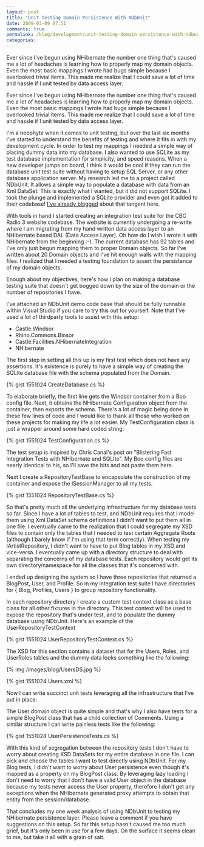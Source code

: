 ```yaml
---
layout: post
title: "Unit Testing Domain Persistence With NDbUnit"
date: 2009-03-09 07:51
comments: true
permalink: /blog/development/unit-testing-domain-persistence-with-ndbunit-nhibernate-and-sqlite/
categories: 
---
```


Ever since I've begun using NHibernate the number one thing that's caused me a lot of headaches is learning how to properly map my domain objects. Even the most basic mappings I wrote had bugs simple because I overlooked trivial items. This made me realize that I could save a lot of time and hassle if I unit tested by data access layer.

Ever since I've begun using NHibernate the number one thing that's caused me a lot of headaches is learning how to properly map my domain objects. Even the most basic mappings I wrote had bugs simple because I overlooked trivial items. This made me realize that I could save a lot of time and hassle if I unit tested by data access layer.

<!-- more -->

I'm a neophyte when it comes to unit testing, but over the last six months I've started to understand the benefits of testing and where it fits in with my development cycle. In order to test my mappings I needed a simple way of placing dummy data into my database. I also wanted to use SQLite as my test database implementation for simplicity, and speed reasons. When a new developer jumps on board, I think it would be cool if they can run the database unit test suite without having to setup SQL Server, or any other database application server. My research led me to a project called NDbUnit. It allows a simple way to populate a database with data from an Xml DataSet. This is exactly what I wanted, but it did not support SQLite. I took the plunge and implemented a SQLite provider and even got it added to their codebase! [I've already blogged](/blog/development/when-1-does-not-equal-1-a-debugging-tale/) about that tangent here.

With tools in hand I started creating an integration test suite for the CBC Radio 3 website codebase. The website is currently undergoing a re-write where I am migrating from my hand written data access layer to an NHibernate based DAL (Data Access Layer). Oh how do I wish I wrote it with NHibernate from the beginning :-). The current database has 92 tables and I've only just begun mapping them to proper Domain objects. So far I've written about 20 Domain objects and I've hit enough walls with the mapping files. I realized that I needed a testing foundation to assert the persistence of my domain objects.

Enough about my objectives, here's how I plan on making a database testing suite that doesn't get bogged down by the size of the domain or the number of repositories I have.

I've attached an NDbUnit demo code base that should be fully runnable within Visual Studio if you care to try this out for yourself. Note that I've used a lot of thirdparty tools to assist with this setup:

* Castle.Windsor
* Rhino.Commons.Binsor
* Castle.Facilities.NHibernateIntegration
* NHibernate

The first step in setting all this up is my first test which does not have any assertions. It's existence is purely to have a simple way of creating the SQLite database file with the schema populated from the Domain.

{% gist 1551024 CreateDatabase.cs %}

To elaborate briefly, the first line gets the Windsor container from a Boo config file. Next, it obtains the NHibernate Configuration object from the container, then exports the schema. There's a lot of magic being done in these few lines of code and I would like to thank all those who worked on these projects for making my life a lot easier. My TestConfiguration class is just a wrapper around some hard coded string:

{% gist 1551024 TestConfiguration.cs %}

The test setup is inspired by Chris Canal's post on "Blistering Fast Integration Tests with NHibernate and SQLIte". My Boo config files are nearly identical to his, so I'll save the bits and not paste them here.

Next I create a RepositoryTestBase to encapsulate the construction of my container and expose the ISessionManager to all my tests.

{% gist 1551024 RepositoryTestBase.cs %}

So that's pretty much all the underlying infrastructure for my database tests so far. Since I have a lot of tables to test, and NDbUnit requires that I model them using Xml DataSet schema definitions I didn't want to put them all in one file. I eventually came to the realization that I could segregate my XSD files to contain only the tables that I needed to test certain Aggregate Roots (although I barely know if I'm using that term correctly). When testing my IArtistRepository, I didn't want to have to put Blog tables in my XSD and vice-versa. I eventually came up with a directory structure to deal with separating the concerns of my database tests. Each repository would get its own directory/namespace for all the classes that it's concerned with.

I ended up designing the system so I have three repositories that returned a BlogPost, User, and Profile. So in my integration test suite I have directories for { Blog, Profiles, Users } to group repository functionality.

In each repository directory I create a custom test context class as a base class for all other fixtures in the directory. This test context will be used to expose the repository that's under test, and to populate the dummy database using NDbUnit. Here's an example of the UserRepositoryTestContext

{% gist 1551024 UserRepositoryTestContext.cs %}

The XSD for this section contains a dataset that for the Users, Roles, and UserRoles tables and the dummy data looks something like the following:

{% img /images/blog/UsersDS.jpg %}

{% gist 1551024 Users.xml %}

Now I can write succinct unit tests leveraging all the infrastructure that I've put in place:

The User domain object is quite simple and that's why I also have tests for a simple BlogPost class that has a child collection of Comments. Using a similar structure I can write painless tests like the following:

{% gist 1551024 UserPersistenceTests.cs %}

With this kind of segregation between the repository tests I don't have to worry about creating XSD DataSets for my entire database in one file. I can pick and choose the tables I want to test directly using NDbUnit. For my Blog tests, I didn't want to worry about User persistence even though it's mapped as a property on my BlogPost class. By leveraging lazy loading I don't need to worry that I don't have a valid User object in the database because my tests never access the User property, therefore I don't get any exceptions when the NHibernate generated proxy attempts to obtain that entity from the session/database.

That concludes my one week analysis of using NDbUnit to testing my NHibernate persistence layer. Please leave a comment if you have suggestions on this setup. So far this setup hasn't caused me too much grief, but it's only been in use for a few days. On the surface it seems clean to me, but take it all with a grain of salt.

